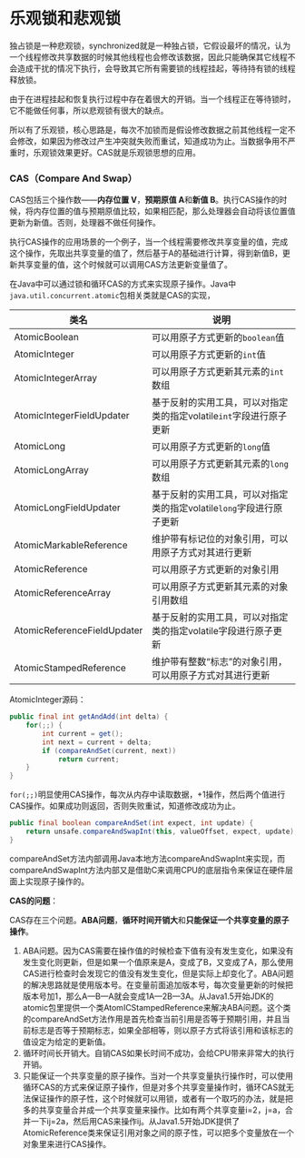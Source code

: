 # 乐观锁和悲观锁

独占锁是一种悲观锁，synchronized就是一种独占锁，它假设最坏的情况，认为一个线程修改共享数据的时候其他线程也会修改该数据，因此只能确保其它线程不会造成干扰的情况下执行，会导致其它所有需要锁的线程挂起，等待持有锁的线程释放锁。

由于在进程挂起和恢复执行过程中存在着很大的开销。当一个线程正在等待锁时，它不能做任何事，所以悲观锁有很大的缺点。

所以有了乐观锁，核心思路是，每次不加锁而是假设修改数据之前其他线程一定不会修改，如果因为修改过产生冲突就失败而重试，知道成功为止。当数据争用不严重时，乐观锁效果更好。CAS就是乐观锁思想的应用。

### CAS（Compare And Swap）

CAS包括三个操作数——**内存位置 V**，**预期原值 A**和**新值 B**。执行CAS操作的时候，将内存位置的值与预期原值比较，如果相匹配，那么处理器会自动将该位置值更新为新值。否则，处理器不做任何操作。

执行CAS操作的应用场景的一个例子，当一个线程需要修改共享变量的值，完成这个操作，先取出共享变量的值了，然后基于A的基础进行计算，得到新值B，更新共享变量的值，这个时候就可以调用CAS方法更新变量值了。

在Java中可以通过锁和循环CAS的方式来实现原子操作。Java中`java.util.concurrent.atomic`包相关类就是CAS的实现，

| 类名                        | 说明                                                         |
| --------------------------- | ------------------------------------------------------------ |
| AtomicBoolean               | 可以用原子方式更新的`boolean`值                              |
| AtomicInteger               | 可以用原子方式更新的`int`值                                  |
| AtomicIntegerArray          | 可以用原子方式更新其元素的`int`数组                          |
| AtomicIntegerFieldUpdater   | 基于反射的实用工具，可以对指定类的指定volatile`int`字段进行原子更新 |
| AtomicLong                  | 可以用原子方式更新的`long`值                                 |
| AtomicLongArray             | 可以用原子方式更新其元素的`long`数组                         |
| AtomicLongFieldUpdater      | 基于反射的实用工具，可以对指定类的指定volatile`long`字段进行原子更新 |
| AtomicMarkableReference     | 维护带有标记位的对象引用，可以用原子方式对其进行更新         |
| AtomicReference             | 可以用原子方式更新的对象引用                                 |
| AtomicReferenceArray        | 可以用原子方式更新其元素的对象引用数组                       |
| AtomicReferenceFieldUpdater | 基于反射的实用工具，可以对指定类的指定volatile字段进行原子更新 |
| AtomicStampedReference      | 维护带有整数“标志”的对象引用，可以用原子方式对其进行更新     |

AtomicInteger源码：

```java
public final int getAndAdd(int delta) {
	for(;;) {
        int current = get();
        int next = current + delta;
        if (compareAndSet(current, next))
        	return current;
    }
}
```

`for(;;)`明显使用CAS操作，每次从内存中读取数据，+1操作，然后两个值进行CAS操作。如果成功则返回，否则失败重试，知道修改成功为止。

```java
public final boolean compareAndSet(int expect, int update) {
	return unsafe.compareAndSwapInt(this, valueOffset, expect, update);
}
```

compareAndSet方法内部调用Java本地方法compareAndSwapInt来实现，而compareAndSwapInt方法内部又是借助C来调用CPU的底层指令来保证在硬件层面上实现原子操作的。

**CAS的问题**：

CAS存在三个问题。**ABA问题**，**循环时间开销大**和**只能保证一个共享变量的原子操作**。

1. ABA问题。因为CAS需要在操作值的时候检查下值有没有发生变化，如果没有发生变化则更新，但是如果一个值原来是A，变成了B，又变成了A，那么使用CAS进行检查时会发现它的值没有发生变化，但是实际上却变化了。ABA问题的解决思路就是使用版本号。在变量前面追加版本号，每次变量更新的时候把版本号加1，那么A—B—A就会变成1A—2B—3A。从Java1.5开始JDK的atomic包里提供一个类AtomICStampedReference来解决ABA问题。这个类的compareAndSet方法作用是首先检查当前引用是否等于预期引用，并且当前标志是否等于预期标志，如果全部相等，则以原子方式将该引用和该标志的值设定为给定的更新值。
2. 循环时间长开销大。自销CAS如果长时间不成功，会给CPU带来非常大的执行开销。
3. 只能保证一个共享变量的原子操作。当对一个共享变量执行操作时，可以使用循环CAS的方式来保证原子操作，但是对多个共享变量操作时，循环CAS就无法保证操作的原子性，这个时候就可以用锁，或者有一个取巧的办法，就是把多的共享变量合并成一个共享变量来操作。比如有两个共享变量i=2，j=a，合并一下ij=2a，然后用CAS来操作ij。从Java1.5开始JDK提供了AtomicReference类来保证引用对象之间的原子性，可以把多个变量放在一个对象里来进行CAS操作。
